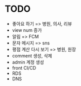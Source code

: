 # TODO
- 좋아요 하기 => 병원, 의사, 리뷰
- view num 증가
- 알림 => FCM
- 문자 메시지 => sns
- 평점 계산 다시 보기 => 병원, 원장
- comment 생성, 삭제
- admin 계정 생성
- front CI/CD
- RDS
- DNS